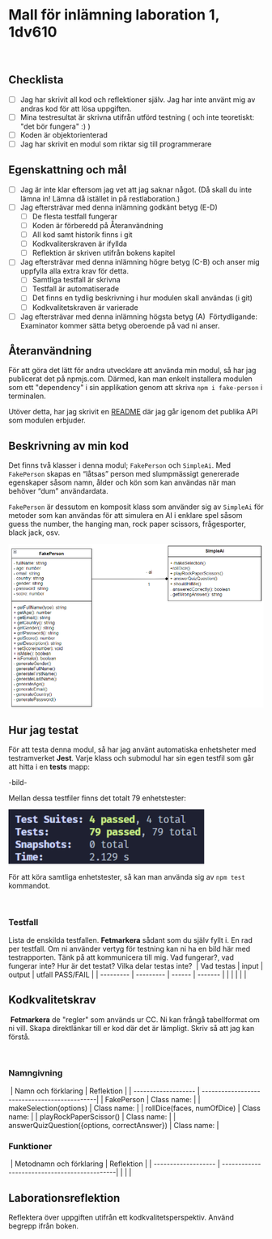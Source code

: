 # Mall för inlämning laboration 1, 1dv610
​
## Checklista
  - [ ] Jag har skrivit all kod och reflektioner själv. Jag har inte använt mig av andras kod för att lösa uppgiften.
  - [ ] Mina testresultat är skrivna utifrån utförd testning ( och inte teoretiskt: "det bör fungera" :) )
  - [ ] Koden är objektorienterad
  - [ ] Jag har skrivit en modul som riktar sig till programmerare
​
## Egenskattning och mål
  - [ ] Jag är inte klar eftersom jag vet att jag saknar något. (Då skall du inte lämna in! Lämna då istället in på restlaboration.)
  - [ ] Jag eftersträvar med denna inlämning godkänt betyg (E-D)
    - [ ] De flesta testfall fungerar
    - [ ] Koden är förberedd på Återanvändning
    - [ ] All kod samt historik finns i git 
    - [ ] Kodkvaliterskraven är ifyllda
    - [ ] Reflektion är skriven utifrån bokens kapitel 
  - [ ] Jag eftersträvar med denna inlämning högre betyg (C-B) och anser mig uppfylla alla extra krav för detta. 
    - [ ] Samtliga testfall är skrivna    
    - [ ] Testfall är automatiserade
    - [ ] Det finns en tydlig beskrivning i hur modulen skall användas (i git)
    - [ ] Kodkvalitetskraven är varierade 
  - [ ] Jag eftersträvar med denna inlämning högsta betyg (A) 
​
Förtydligande: Examinator kommer sätta betyg oberoende på vad ni anser. 
​
## Återanvändning
<!-- *Beskriv hur du anpassat din kod och instruktioner för att någon annan programmerare skall kunna använda din modul. Om du skrivit instruktioner för din användare, länka till dessa. Om inte, beskriv här hur någon skall göra för att använda din modul.* -->

För att göra det lätt för andra utvecklare att använda min modul, så har jag publicerat det på npmjs.com. Därmed, kan man enkelt installera modulen som ett "dependency" i sin applikation genom att skriva `npm i fake-person` i terminalen.

Utöver detta, har jag skrivit en [README](https://github.com/je223sv/1DV610-lab-1#readme) där jag går igenom det publika API som modulen erbjuder.
​
## Beskrivning av min kod
<!-- Beskriv din kod på en hög abstraktionsnivå. En kort beskrivning av dina viktigaste klasser och metoder. Skapa gärna ett klassdiagram som bild. Använd det ni lärt er så här långt i 1dv607. Kommunicera så att jag kan förstå. -->

Det finns två klasser i denna modul; `FakePerson` och `SimpleAi`. Med `FakePerson` skapas en “låtsas” person med slumpmässigt genererade egenskaper såsom namn, ålder och kön som kan användas när man behöver “dum” användardata.

`FakePerson` är dessutom en komposit klass som använder sig av `SimpleAi` för metoder som kan användas för att simulera en AI i enklare spel såsom guess the number, the hanging man, rock paper scissors, frågesporter, black jack, osv.

![UML class diagram](src/images/class-diagram.png)

## Hur jag testat
<!-- Beskriv hur du kommit fram till om din kod fungerar. -->
För att testa denna modul, så har jag använt automatiska enhetsheter med testramverket **Jest**. Varje klass och submodul har sin egen testfil som går att hitta i en **__tests__** mapp:

-bild-

Mellan dessa testfiler finns det totalt 79 enhetstester:

![test](src/images/test.png)

För att köra samtliga enhetstester, så kan man använda sig av `npm test` kommandot.

​
### Testfall
Lista de enskilda testfallen. **Fetmarkera** sådant som du själv fyllt i. En rad per testfall. Om ni använder vertyg för testning kan ni ha en bild här med testrapporten. Tänk på att kommunicera till mig. Vad fungerar?, vad fungerar inte? Hur är det testat? Vilka delar testas inte?
​
| Vad testas      | input | output | utfall PASS/FAIL |
| --------- | --------- | ------ | ------- |
|           |           |        |         |
​
​
## Kodkvalitetskrav
​
**Fetmarkera** de "regler" som används ur CC. Ni kan frångå tabellformat om ni vill. Skapa direktlänkar till er kod där det är lämpligt. Skriv så att jag kan förstå.



​
### Namngivning
​
| Namn och förklaring  | Reflektion                                   |
| -------------------  | ---------------------------------------------|
| FakePerson           | Class name:                                  |
| makeSelection(options)        | Class name:                                  |
| rollDice(faces, numOfDice)             | Class name:                                  |
| playRockPaperScissor() | Class name:                                  |
| answerQuizQuestion({options, correctAnswer})   | Class name:                                  |
​
### Funktioner
​
| Metodnamn och förklaring  | Reflektion                                   |
| -------------------  | ---------------------------------------------|
|                      |                                              |
​
## Laborationsreflektion
Reflektera över uppgiften utifrån ett kodkvalitetsperspektiv. Använd begrepp ifrån boken. 